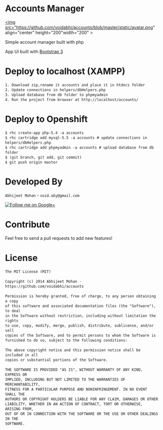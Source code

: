 Accounts Manager
========

<a href="http://accounts-testing555.rhcloud.com/"><img src="https://github.com/voidabhi/accounts/blob/master/static/avatar.png" align="center" height="200"width="200" ></a>

Simple account manager built with php

App UI built with [Bootstrap 3](https://getbootstrap.com)

Deploy to localhost (XAMPP)
===============
	
	1. Download zip,rename it accounts and place it in htdocs folder
	2. Update connections in helpers/dbHelpers.php
	3. Upload database from db folder to phpmyadmin
	4. Run the project from browser at http://localhost/accounts/

Deploy to Openshift
===============
	
    $ rhc create-app php-5.4 -a accounts
    $ rhc cartridge add mysql-5.5 -a accounts # update connections in helpers/dbHelpers.php
    $ rhc cartridge add phpmyadmin -a accounts # upload database from db folder
    $ (git branch, git add, git commit)
    $ git push origin master
    
Developed By
============

`Abhijeet Mohan` - `void.aby@gmail.com`

<a href="https://plus.google.com/104070882148677917719/about">
  <img alt="Follow me on Google+"
       src="http://data.pkmmte.com/temp/social_google_plus_logo.png" />
</a>

Contribute
========

Feel free to send a pull requests to add new features!

License
=======

```
The MIT License (MIT)

Copyright (c) 2014 Abhijeet Mohan - https://github.com/voidabhi/accounts

Permission is hereby granted, free of charge, to any person obtaining a copy
of this software and associated documentation files (the "Software"), to deal
in the Software without restriction, including without limitation the rights
to use, copy, modify, merge, publish, distribute, sublicense, and/or sell
copies of the Software, and to permit persons to whom the Software is
furnished to do so, subject to the following conditions:

The above copyright notice and this permission notice shall be included in all
copies or substantial portions of the Software.

THE SOFTWARE IS PROVIDED "AS IS", WITHOUT WARRANTY OF ANY KIND, EXPRESS OR
IMPLIED, INCLUDING BUT NOT LIMITED TO THE WARRANTIES OF MERCHANTABILITY,
FITNESS FOR A PARTICULAR PURPOSE AND NONINFRINGEMENT. IN NO EVENT SHALL THE
AUTHORS OR COPYRIGHT HOLDERS BE LIABLE FOR ANY CLAIM, DAMAGES OR OTHER
LIABILITY, WHETHER IN AN ACTION OF CONTRACT, TORT OR OTHERWISE, ARISING FROM,
OUT OF OR IN CONNECTION WITH THE SOFTWARE OR THE USE OR OTHER DEALINGS IN THE
SOFTWARE.
```
